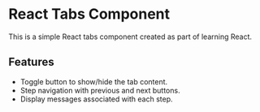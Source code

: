 # React Tabs Component

This is a simple React tabs component created as part of learning React.

## Features
- Toggle button to show/hide the tab content.
- Step navigation with previous and next buttons.
- Display messages associated with each step.